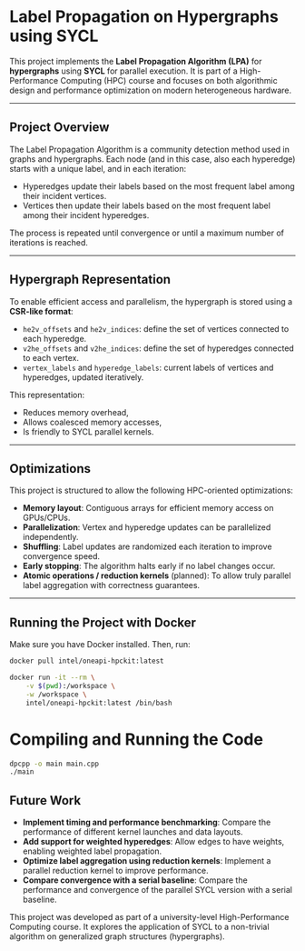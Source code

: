 # Label Propagation on Hypergraphs using SYCL

This project implements the **Label Propagation Algorithm (LPA)** for **hypergraphs** using **SYCL** for parallel execution. It is part of a High-Performance Computing (HPC) course and focuses on both algorithmic design and performance optimization on modern heterogeneous hardware.

---

## Project Overview

The Label Propagation Algorithm is a community detection method used in graphs and hypergraphs. Each node (and in this case, also each hyperedge) starts with a unique label, and in each iteration:
- Hyperedges update their labels based on the most frequent label among their incident vertices.
- Vertices then update their labels based on the most frequent label among their incident hyperedges.

The process is repeated until convergence or until a maximum number of iterations is reached.

---

## Hypergraph Representation

To enable efficient access and parallelism, the hypergraph is stored using a **CSR-like format**:

- `he2v_offsets` and `he2v_indices`: define the set of vertices connected to each hyperedge.
- `v2he_offsets` and `v2he_indices`: define the set of hyperedges connected to each vertex.
- `vertex_labels` and `hyperedge_labels`: current labels of vertices and hyperedges, updated iteratively.

This representation:
- Reduces memory overhead,
- Allows coalesced memory accesses,
- Is friendly to SYCL parallel kernels.

---

## Optimizations

This project is structured to allow the following HPC-oriented optimizations:

- **Memory layout**: Contiguous arrays for efficient memory access on GPUs/CPUs.
- **Parallelization**: Vertex and hyperedge updates can be parallelized independently.
- **Shuffling**: Label updates are randomized each iteration to improve convergence speed.
- **Early stopping**: The algorithm halts early if no label changes occur.
- **Atomic operations / reduction kernels** (planned): To allow truly parallel label aggregation with correctness guarantees.

---

## Running the Project with Docker

Make sure you have Docker installed. Then, run:

```bash
docker pull intel/oneapi-hpckit:latest

docker run -it --rm \
    -v $(pwd):/workspace \
    -w /workspace \
    intel/oneapi-hpckit:latest /bin/bash
```

# Compiling and Running the Code

```bash
dpcpp -o main main.cpp
./main
```

Future Work
----------------

- **Implement timing and performance benchmarking**: Compare the performance of different kernel launches and data layouts.
- **Add support for weighted hyperedges**: Allow edges to have weights, enabling weighted label propagation.
- **Optimize label aggregation using reduction kernels**: Implement a parallel reduction kernel to improve performance.
- **Compare convergence with a serial baseline**: Compare the performance and convergence of the parallel SYCL version with a serial baseline.

This project was developed as part of a university-level High-Performance Computing course. It explores the application of SYCL to a non-trivial algorithm on generalized graph structures (hypergraphs).
